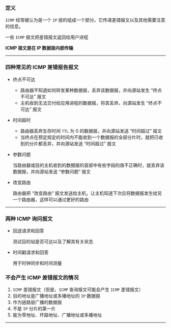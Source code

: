 ### 定义

`ICMP` 经常被认为是一个 `IP` 层的组成一个部分。它传递差错报文以及其他需要注意的信息。

一些 `ICMP` 报文把差错报文返回给用户进程

**ICMP 报文是在 IP 数据报内部传输**

---

### 四种常见的 ICMP 差错报告报文

+ 终点不可达

  + 路由器不知道如何转发某种数据报，丢弃该数据报，并向源站发生 “终点不可达” 报文
  + 主机收到无法交付给应用进程的数据报，将其丢弃，向源站发生 “终点不可达” 报文

+ 时间超时

  + 路由器丢弃生存时间 `TTL` 为 0 的数据报，并向源站发送 “时间超过” 报文
  + 当终点在预定规定的时间内不能收到一个数据报的全部分片时，就把已收到的分片都丢弃，并向源站发送 “时间超过” 报文

+ 参数问题

  当路由器或目的主机收到的数据报的首部中有些字段的值不正确时，就丢弃该数据报，并向源站发送 “参数问题” 报文

+ 改变路由

  路由器把 “改变路由” 报文发送给主机，让主机知道下次应将数据报发生给另一个路由器，这样可以通过更好的路由

---

### 两种 ICMP 询问报文                                                                                             

+ 回送请求和回答

  测试目的站是否可达以及了解其有关状态

+ 时间戳请求和回答

  用于时钟同步和时间测量

### 不会产生 ICMP 差错报文的情况

1. `ICMP` 差错报文（但是，`ICMP` 查询报文可能会产生 `ICMP` 差错报文）
2. 目的地址是广播地址或多播地址的 `IP` 数据报
3. 作为链路层广播的数据报
4. 不是 `IP` 分片的第一片
5. 能为零地址、环路地址、广播地址或多播地址

---

